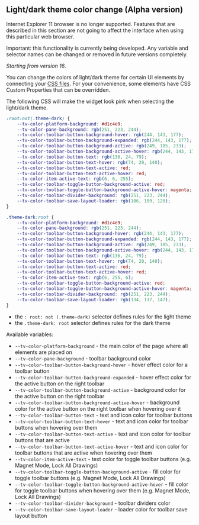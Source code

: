 ## Light/dark theme color change (Alpha version)

Internet Explorer 11 browser is no longer supported. Features that are described in this section are not going to affect the interface when using this particular web browser.

Important: this functionality is currently being developed. Any variable and selector names can be changed or removed in future versions completely.

*Starting from version 16*.

You can change the colors of light/dark theme for certain UI elements by connecting your [CSS files](Widget-Constructor#custom_css_url). For your convenience, some elements have CSS Custom Properties that can be overridden.

The following CSS will make the widget look pink when selecting the light/dark theme.

```css
:root:not(.theme-dark) {
    --tv-color-platform-background: #d1c4e9;
    --tv-color-pane-background: rgb(251, 223, 244);
    --tv-color-toolbar-button-background-hover: rgb(244, 143, 177);
    --tv-color-toolbar-button-background-expanded: rgb(244, 143, 177);
    --tv-color-toolbar-button-background-active: rgb(249, 185, 233);
    --tv-color-toolbar-button-background-active-hover: rgb(244, 143, 177);
    --tv-color-toolbar-button-text: rgb(136, 24, 79);
    --tv-color-toolbar-button-text-hover: rgb(74, 20, 140);
    --tv-color-toolbar-button-text-active: red;
    --tv-color-toolbar-button-text-active-hover: red;
    --tv-color-item-active-text: rgb(6, 6, 255);
    --tv-color-toolbar-toggle-button-background-active: red;
    --tv-color-toolbar-toggle-button-background-active-hover: magenta;
    --tv-color-toolbar-divider-background: rgb(251, 223, 244);
    --tv-color-toolbar-save-layout-loader: rgb(106, 109, 120);
}

.theme-dark:root {
    --tv-color-platform-background: #d1c4e9;
    --tv-color-pane-background: rgb(251, 223, 244);
    --tv-color-toolbar-button-background-hover: rgb(244, 143, 177);
    --tv-color-toolbar-button-background-expanded: rgb(244, 143, 177);
    --tv-color-toolbar-button-background-active: rgb(249, 185, 233);
    --tv-color-toolbar-button-background-active-hover: rgb(244, 143, 177);
    --tv-color-toolbar-button-text: rgb(136, 24, 79);
    --tv-color-toolbar-button-text-hover: rgb(74, 20, 140);
    --tv-color-toolbar-button-text-active: red;
    --tv-color-toolbar-button-text-active-hover: red;
    --tv-color-item-active-text: rgb(6, 255, 6);
    --tv-color-toolbar-toggle-button-background-active: red;
    --tv-color-toolbar-toggle-button-background-active-hover: magenta;
    --tv-color-toolbar-divider-background: rgb(251, 223, 244);
    --tv-color-toolbar-save-layout-loader: rgb(134, 137, 147);
}
```

- the `: root: not (.theme-dark)` selector defines rules for the light theme
- the `.theme-dark: root` selector defines rules for the dark theme

Available variables:

- `--tv-color-platform-background` - the main color of the page where all elements are placed on
- `--tv-color-pane-background` - toolbar background color
- `--tv-color-toolbar-button-background-hover` - hover effect color for a toolbar button
- `--tv-color-toolbar-button-background-expanded` - hover effect color for the active button on the right toolbar
- `--tv-color-toolbar-button-background-active` - background color for the active button on the right toolbar
- `--tv-color-toolbar-button-background-active-hover` - background color for the active button on the right toolbar when hovering over it
- `--tv-color-toolbar-button-text` - text and icon color for toolbar buttons
- `--tv-color-toolbar-button-text-hover` - text and icon color for toolbar buttons when hovering over them
- `--tv-color-toolbar-button-text-active` - text and icon color for toolbar buttons that are active
- `--tv-color-toolbar-button-text-active-hover` - text and icon color for toolbar buttons that are active when hovering over them
- `--tv-color-item-active-text` - text color for toggle toolbar buttons (e.g. Magnet Mode, Lock All Drawings)
- `--tv-color-toolbar-toggle-button-background-active` - fill color for toggle toolbar buttons (e.g. Magnet Mode, Lock All Drawings)
- `--tv-color-toolbar-toggle-button-background-active-hover` - fill color for toggle toolbar buttons when hovering over them (e.g. Magnet Mode, Lock All Drawings)
- `--tv-color-toolbar-divider-background` - toolbar dividers color
- `--tv-color-toolbar-save-layout-loader` - loader color for toolbar save layout button
